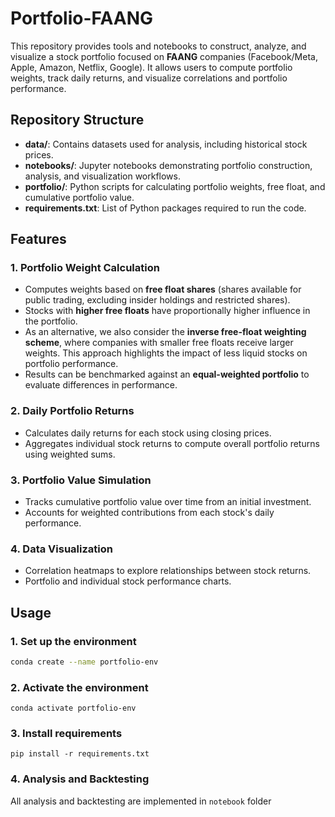 # Portfolio-FAANG

This repository provides tools and notebooks to construct, analyze, and visualize a stock portfolio focused on **FAANG** companies (Facebook/Meta, Apple, Amazon, Netflix, Google). It allows users to compute portfolio weights, track daily returns, and visualize correlations and portfolio performance.

## Repository Structure

- **data/**: Contains datasets used for analysis, including historical stock prices.
- **notebooks/**: Jupyter notebooks demonstrating portfolio construction, analysis, and visualization workflows.
- **portfolio/**: Python scripts for calculating portfolio weights, free float, and cumulative portfolio value.
- **requirements.txt**: List of Python packages required to run the code.

## Features

### 1. Portfolio Weight Calculation
- Computes weights based on **free float shares** (shares available for public trading, excluding insider holdings and restricted shares).
- Stocks with **higher free floats** have proportionally higher influence in the portfolio.
- As an alternative, we also consider the **inverse free-float weighting scheme**, where companies with smaller free floats receive larger weights. This approach highlights the impact of less liquid stocks on portfolio performance.
- Results can be benchmarked against an **equal-weighted portfolio** to evaluate differences in performance.

### 2. Daily Portfolio Returns
- Calculates daily returns for each stock using closing prices.
- Aggregates individual stock returns to compute overall portfolio returns using weighted sums.

### 3. Portfolio Value Simulation
- Tracks cumulative portfolio value over time from an initial investment.
- Accounts for weighted contributions from each stock's daily performance.

### 4. Data Visualization
- Correlation heatmaps to explore relationships between stock returns.
- Portfolio and individual stock performance charts.

## Usage

### 1. Set up the environment
```bash
conda create --name portfolio-env
```
### 2. Activate the environment
```
conda activate portfolio-env
```
### 3. Install requirements
```
pip install -r requirements.txt
```
### 4. Analysis and Backtesting
All analysis and backtesting are implemented in `notebook` folder